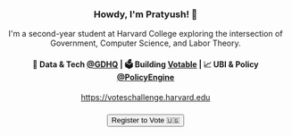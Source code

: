 <h3 align="center"> Howdy, I'm Pratyush! 👋</h3>

<p align="center">
I'm a second-year student at Harvard College exploring the intersection of Government, Computer Science, and Labor Theory. 
</p>

<h4 align="center">
🌊 Data & Tech <a href="https://grassrootsdems.org/">@GDHQ</a> | 🗳️ Building <a href="https://github.com/harvard-votes/votable">Votable</a> | 📈 UBI & Policy <a href="https://github.com/PolicyEngine">@PolicyEngine</a>
</h4>
<p  align="center">
<a href="https://voteschallenge.harvard.edu/">https://voteschallenge.harvard.edu</a>
</p>
  
<h3 align="center">
<a href="http://www.google.com/">
   <input type="button" value="Register to Vote 🇺🇸" />
</a>
</h3>
